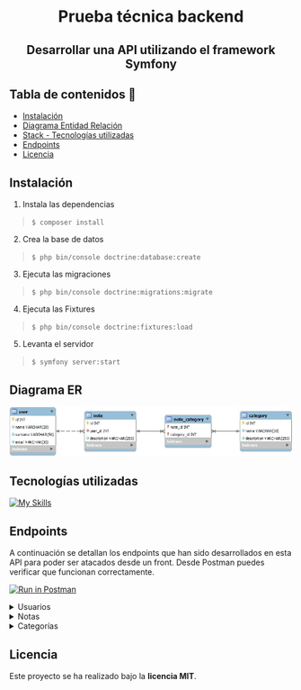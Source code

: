 <h1 align="center">Prueba técnica backend</h1>
<h2 align="center">Desarrollar una API utilizando el framework
Symfony</h2>

## Tabla de contenidos 📝
- <a href="#instalación">Instalación</a>
- <a href="#diagrama-er">Diagrama Entidad Relación</a>
- <a href="#tecnologías-utilizadas">Stack - Tecnologías utilizadas</a>
- <a href="#endpoints">Endpoints</a>
- <a href="#licencia">Licencia</a>

## Instalación
1. Instala las dependencias
> `$ composer install`
2. Crea la base de datos
>`$ php bin/console doctrine:database:create`
3. Ejecuta las migraciones
>`$ php bin/console doctrine:migrations:migrate`
4. Ejecuta las Fixtures
>`$ php bin/console doctrine:fixtures:load`
5. Levanta el servidor
>`$ symfony server:start`

## Diagrama ER
![image](./img/db_diagram.jpg)

## Tecnologías utilizadas
[![My Skills](https://skillicons.dev/icons?i=php,symfony,mysql,git,github,docker)](https://skillicons.dev)

## Endpoints
A continuación se detallan los endpoints que han sido desarrollados en esta API para poder ser atacados desde un front. Desde Postman puedes verificar que funcionan correctamente.

[![Run in Postman](https://run.pstmn.io/button.svg)](https://app.getpostman.com/run-collection/27515925-be91891e-b650-4897-ae0f-20d46493f79d?action=collection%2Ffork&source=rip_markdown&collection-url=entityId%3D27515925-be91891e-b650-4897-ae0f-20d46493f79d%26entityType%3Dcollection%26workspaceId%3D02153a37-ccbf-4ee6-ad55-82ec54745509)
<details>
<summary>Usuarios</summary>

- Endpoints referentes a la **tabla de usuarios**

    - **/users** : Recupera todos los usuarios - **GET**

            http://127.0.0.1:8000/users

    - **/user/{id}** : Recupera el usuario con el id que le pases - **GET**

            http://127.0.0.1:8000/user/3

    - **/new-user** : Crea un usuario nuevo - **POST**

            http://127.0.0.1:8000/new-user

        body:
        ``` js
            {
                "name" : "Pepe",
                "surname" : "Oltra Sanchis",
                "email" : "pepe@gmail.com"
            }
        ```

    - **/user/{id}** : Modifica el usuario con el id que le pases - **PUT**

            http://127.0.0.1:8000/user/3

        body:
        ``` js
            {
                "name" : "Pepe",
                "surname" : "Oltra Sanchis",
                "email" : "pepe@gmail.com"
            }
        ```

    - **/user/{id}** : Elimina el usuario con el id que le pases - **DELETE**

            http://127.0.0.1:8000/user/3
        
</details>
<details>
<summary>Notas</summary>

- Endpoints referentes a la **tabla de notas**

    - **/notes** : Recupera todas las notas - **GET**

            http://127.0.0.1:8000/notes

    - **/note/{id}** : Recupera la nota con el id que le pases - **GET**

            http://127.0.0.1:8000/note/3

    - **/new-note** : Crea una nota nueva - **POST**

            http://127.0.0.1:8000/new-note

        body:
        ``` js
            {
                "description":"Diseña la vista Home",
                "user": 2,
                "categories": [1,3]
            }
        ```

    - **/note/{id}** : Modifica la nota con el id que le pases - **PUT**

            http://127.0.0.1:8000/note/3
        
        body:
        ``` js
            {
                "description" : "Diseña la vista Login",
                "user" : 3
            }
        ```

    - **/user/{id}** : Elimina la nota con el id que le pases - **DELETE**

            http://127.0.0.1:8000/user/3
        
</details>
<details>
<summary>Categorías</summary>

- Endpoints referentes a la **tabla de categorías**

    - **/categories** : Recupera todas las categorías - **GET**

            http://127.0.0.1:8000/categories

    - **/category/{id}** : Recupera la categoría con el id que le pases - **GET**

            http://127.0.0.1:8000/category/3

    - **/new-category** : Crea una categoría nueva - **POST**

            http://127.0.0.1:8000/new-category

        body:
        ``` js
            {
                "name" : "Contabilidad",
                "description" : "Engloba todas las notas relacionadas con la contabilidad"
            }
        ```

    - **/category/{id}** : Modifica la categoría con el id que le pases - **PUT**

            http://127.0.0.1:8000/category/3
        
        body:
        ``` js
            {
                "name" : "Nuevo nombre",
                "description" : "Nueva descripción"
            }
        ```

    - **/category/{id}** : Elimina la categoría con el id que le pases - **DELETE**

            http://127.0.0.1:8000/category/3
        
</details>

## Licencia
Este proyecto se ha realizado bajo la **licencia MIT**.
